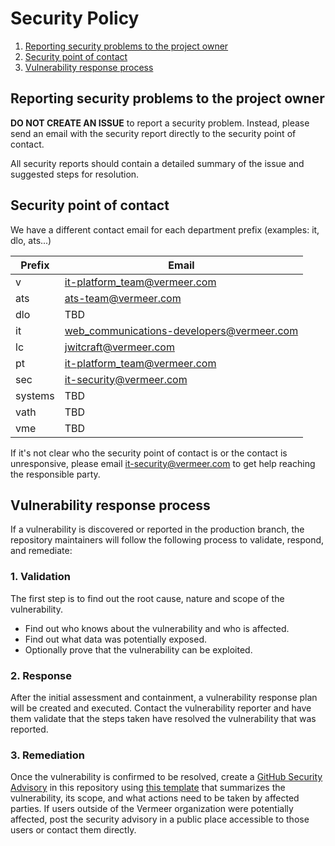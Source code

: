 # Security Policy

1. [Reporting security problems to the project owner](#reporting-security-problems-to-the-project-owner)
2. [Security point of contact](#security-point-of-contact)
3. [Vulnerability response process](#vulnerability-response-process)

## Reporting security problems to the project owner

**DO NOT CREATE AN ISSUE** to report a security problem. Instead, please send an email with the security report directly to the security point of contact.

All security reports should contain a detailed summary of the issue and suggested steps for resolution.

## Security point of contact

We have a different contact email for each department prefix (examples: it, dlo, ats...)

| Prefix | Email |
| --- | --- |
| v | it-platform_team@vermeer.com |
| ats | ats-team@vermeer.com |
| dlo | TBD |
| it | web_communications-developers@vermeer.com |
| lc | jwitcraft@vermeer.com |
| pt | it-platform_team@vermeer.com |
| sec | it-security@vermeer.com |
| systems | TBD |
| vath | TBD |
| vme | TBD |

If it's not clear who the security point of contact is or the contact is unresponsive, please email it-security@vermeer.com to get help reaching the responsible party.

## Vulnerability response process

If a vulnerability is discovered or reported in the production branch, the repository maintainers will follow the following process to validate, respond, and remediate:

### 1. Validation

The first step is to find out the root cause, nature and scope of the vulnerability.

- Find out who knows about the vulnerability and who is affected.
- Find out what data was potentially exposed.
- Optionally prove that the vulnerability can be exploited.

### 2. Response

After the initial assessment and containment, a vulnerability response plan will be created and executed. Contact the vulnerability reporter and have them validate that the steps taken have resolved the vulnerability that was reported.

### 3. Remediation

Once the vulnerability is confirmed to be resolved, create a [GitHub Security Advisory](https://docs.github.com/en/code-security/security-advisories/about-github-security-advisories) in this repository using [this template](https://github.com/v-github-standards/tree/main/security/templates/AdvisoryTemplate.md) that summarizes the vulnerability, its scope, and what actions need to be taken by affected parties. If users outside of the Vermeer organization were potentially affected, post the security advisory in a public place accessible to those users or contact them directly.
